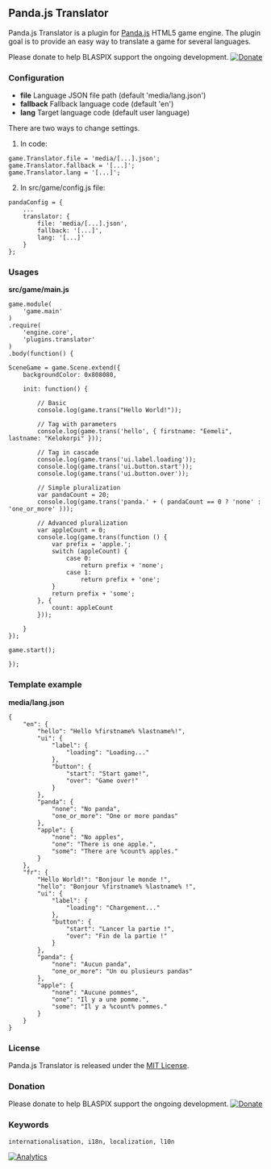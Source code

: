 ## Panda.js Translator

Panda.js Translator is a plugin for [Panda.js](http://www.pandajs.net/) HTML5 game engine.
The plugin goal is to provide an easy way to translate a game for several languages.

Please donate to help BLASPIX support the ongoing development.
[![Donate](https://www.paypalobjects.com/en_US/i/btn/btn_donate_SM.gif "Donate")](https://www.paypal.com/cgi-bin/webscr?cmd=_s-xclick&hosted_button_id=QR5TU7Q8NEANQ)

### Configuration

- **file** Language JSON file path (default 'media/lang.json')
- **fallback** Fallback language code (default 'en')
- **lang** Target language code (default user language)

There are two ways to change settings.

1) In code:

```
game.Translator.file = 'media/[...].json';
game.Translator.fallback = '[...]';
game.Translator.lang = '[...]';
```

2) In src/game/config.js file:

```
pandaConfig = {
    ...
    translator: {
        file: 'media/[...].json',
        fallback: '[...]',
        lang: '[...]'
    }
};
```

### Usages

**src/game/main.js**
```
game.module(
    'game.main'
)
.require(
    'engine.core',
    'plugins.translator'
)
.body(function() {

SceneGame = game.Scene.extend({
    backgroundColor: 0x808080,

    init: function() {

        // Basic
        console.log(game.trans("Hello World!"));

        // Tag with parameters
        console.log(game.trans('hello', { firstname: "Eemeli", lastname: "Kelokorpi" }));

        // Tag in cascade
        console.log(game.trans('ui.label.loading'));
        console.log(game.trans('ui.button.start'));
        console.log(game.trans('ui.button.over'));

        // Simple pluralization
        var pandaCount = 20;
        console.log(game.trans('panda.' + ( pandaCount == 0 ? 'none' : 'one_or_more' )));

        // Advanced pluralization
        var appleCount = 0;
        console.log(game.trans(function () {
            var prefix = 'apple.';
            switch (appleCount) {
                case 0:
                    return prefix + 'none';
                case 1:
                    return prefix + 'one';
            }
            return prefix + 'some';
        }, {
            count: appleCount
        }));

    }
});

game.start();

});
```

### Template example

**media/lang.json**
```
{
    "en": {
        "hello": "Hello %firstname% %lastname%!",
        "ui": {
            "label": {
                "loading": "Loading..."
            },
            "button": {
                "start": "Start game!",
                "over": "Game over!"
            }
        },
        "panda": {
            "none": "No panda",
            "one_or_more": "One or more pandas"
        },
        "apple": {
            "none": "No apples",
            "one": "There is one apple.",
            "some": "There are %count% apples."
        }
    },
    "fr": {
        "Hello World!": "Bonjour le monde !",
        "hello": "Bonjour %firstname% %lastname% !",
        "ui": {
            "label": {
                "loading": "Chargement..."
            },
            "button": {
                "start": "Lancer la partie !",
                "over": "Fin de la partie !"
            }
        },
        "panda": {
            "none": "Aucun panda",
            "one_or_more": "Un ou plusieurs pandas"
        },
        "apple": {
            "none": "Aucune pommes",
            "one": "Il y a une pomme.",
            "some": "Il y a %count% pommes."
        }
    }
}
```

### License

Panda.js Translator is released under the [MIT License](http://opensource.org/licenses/MIT).

### Donation

Please donate to help BLASPIX support the ongoing development.
[![Donate](https://www.paypalobjects.com/en_US/i/btn/btn_donate_SM.gif "Donate")](https://www.paypal.com/cgi-bin/webscr?cmd=_s-xclick&hosted_button_id=QR5TU7Q8NEANQ)

### Keywords
```
internationalisation, i18n, localization, l10n
```

[![Analytics](https://ga-beacon.appspot.com/UA-48574179-2/panda.js-translator/index?pixel)](https://github.com/igrigorik/ga-beacon)
